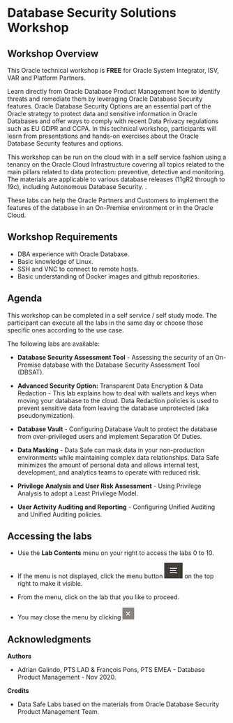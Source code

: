 # Database Security Solutions Workshop #

## Workshop Overview ##

This Oracle technical workshop is **FREE** for Oracle System Integrator, ISV, VAR and Platform Partners.

Learn directly from Oracle Database Product Management how to identify threats and remediate them by leveraging Oracle Database Security features. Oracle Database Security Options are an essential part of the Oracle strategy to protect data and sensitive information in Oracle Databases and offer ways to comply with recent Data Privacy regulations such as EU GDPR and CCPA. In this technical workshop, participants will learn from presentations and hands-on exercises about the Oracle Database Security features and options. 

This workshop can be run on the cloud with in a self service fashion using a tenancy on the Oracle Cloud Infrastructure covering all topics related to the main pillars related to data protection: preventive, detective and monitoring. The materials are applicable to various database releases (11gR2 through to 19c), including Autonomous Database Security.
. 

These labs can help the Oracle Partners and Customers to implement the features of the database in an On-Premise environment or in the Oracle Cloud. 

## Workshop Requirements

- DBA experience with Oracle Database.
- Basic knowledge of Linux.
- SSH and VNC to connect to remote hosts.
- Basic understanding of Docker images and github repositories.

## Agenda

This workshop can be completed in a self service / self study mode. The participant can execute all the labs in the same day or choose those specific ones according to the use case.

The following labs are available:

- **Database Security Assessment Tool** - Assessing the security of an On-Premise database with the Database Security Assessment Tool (DBSAT).

- **Advanced Security Option:** Transparent Data Encryption & Data Redaction - This lab explains how to deal with wallets and keys when moving your database to the cloud. Data Redaction policies is used to prevent sensitive data from leaving the database unprotected (aka pseudonymization).

- **Database Vault** - Configuring Database Vault to protect the database from over-privileged users and implement Separation Of Duties.

- **Data Masking** - Data Safe can mask data in your non-production environments while maintaining complex data relationships. Data Safe minimizes the amount of personal data and allows internal test, development, and analytics teams to operate with reduced risk. 

- **Privilege Analysis and User Risk Assessment** - Using Privilege Analysis to adopt a Least Privilege Model.

- **User Activity Auditing and Reporting** - Configuring Unified Auditing and Unified Auditing policies.

## Accessing the labs ##

- Use the **Lab Contents** menu on your right to access the labs 0 to 10.

- If the menu is not displayed, click the menu button ![](./images/menu-button.png "") on the top right to make it visible.

- From the menu, click on the lab that you like to proceed.

- You may close the menu by clicking ![](./images/menu-close.png "")

## Acknowledgments

**Authors**

- Adrian Galindo, PTS LAD & François Pons, PTS EMEA - Database Product Management - Nov 2020.

**Credits**

- Data Safe Labs based on the materials from Oracle Database Security Product Management Team.
